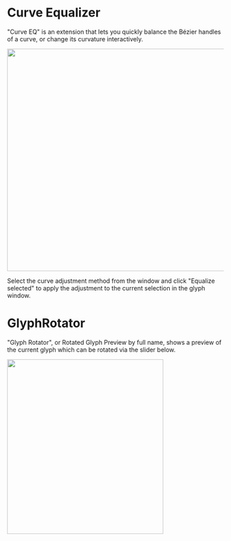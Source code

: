 Curve Equalizer
===============

"Curve EQ" is an extension that lets you quickly balance the Bézier handles of a curve, or change its curvature interactively.

<img src="https://raw.github.com/jenskutilek/RoboFont/master/images/curve-eq.png" width="634" height="517" alt="">

Select the curve adjustment method from the window and click "Equalize selected" to apply the adjustment to the current selection in the glyph window.

GlyphRotator
============

"Glyph Rotator", or Rotated Glyph Preview by full name, shows a preview of the current glyph which can be rotated via the slider below.

<img src="https://raw.github.com/jenskutilek/RoboFont/master/images/glyphrotator.png" width="363" height="406" alt="">